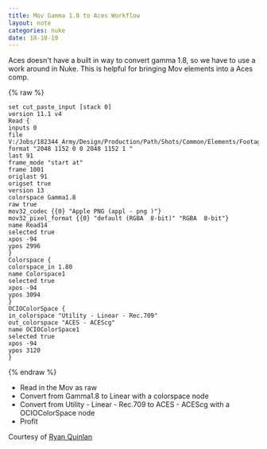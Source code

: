 ```yaml
---
title: Mov Gamma 1.8 to Aces Workflow
layout: note
categories: nuke
date: 18-10-19
---
```

Aces doesn't have a built in way to convert gamma 1.8, so we have to use a work around in Nuke. This is helpful for bringing Mov elements into a Aces comp.

{% raw %}
```
set cut_paste_input [stack 0]
version 11.1 v4
Read {
inputs 0
file V:/Jobs/182344_Army/Design/Production/Path/Shots/Common/Elements/Footage/FX/ActionEssentials/18_Shells/8mm_03.mov
format "2048 1152 0 0 2048 1152 1 "
last 91
frame_mode "start at"
frame 1001
origlast 91
origset true
version 13
colorspace Gamma1.8
raw true
mov32_codec {{0} "Apple PNG (appl - png )"}
mov32_pixel_format {{0} "default (RGBA  8-bit)" "RGBA  8-bit"}
name Read14
selected true
xpos -94
ypos 2996
}
Colorspace {
colorspace_in 1.80
name Colorspace1
selected true
xpos -94
ypos 3094
}
OCIOColorSpace {
in_colorspace "Utility - Linear - Rec.709"
out_colorspace "ACES - ACEScg"
name OCIOColorSpace1
selected true
xpos -94
ypos 3120
}
```
{% endraw %}

- Read in the Mov as raw
- Convert from Gamma1.8 to Linear with a colorspace node
- Convert from Utility - Linear - Rec.709 to ACES - ACEScg with a OCIOColorSpace node
- Profit

Courtesy of [Ryan Quinlan](https://rjqfx.com)
